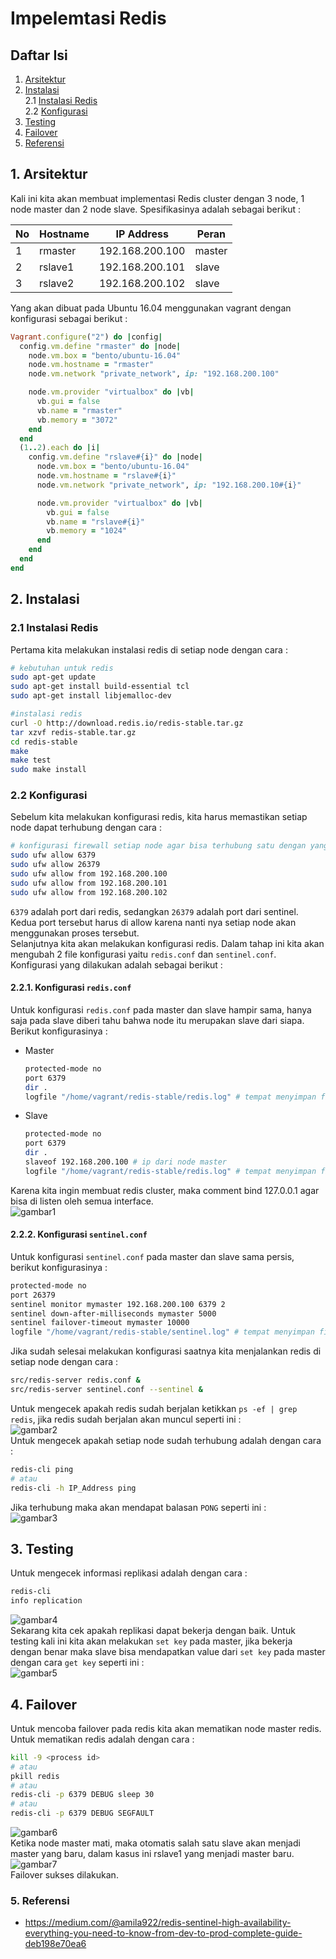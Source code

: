 # Impelemtasi Redis
## Daftar Isi
1. [Arsitektur](#1-arsitektur)   
2. [Instalasi](#2-instalasi)   
   2.1 [Instalasi Redis](#21-instalasi-redis)   
   2.2 [Konfigurasi](#22-konfigurasi)   
3. [Testing](#3-testing)   
4. [Failover](#4-failover)   
5. [Referensi](#5-referensi)   
## 1. Arsitektur
Kali ini kita akan membuat implementasi Redis cluster dengan 3 node, 1 node master dan 2 node slave. Spesifikasinya adalah sebagai berikut :   

| No | Hostname | IP Address | Peran |
| --- | --- | --- | --- |
| 1 | rmaster | 192.168.200.100 | master |
| 2 | rslave1 | 192.168.200.101 | slave |
| 3 | rslave2 | 192.168.200.102 | slave |   

Yang akan dibuat pada Ubuntu 16.04 menggunakan vagrant dengan konfigurasi sebagai berikut :
```ruby
Vagrant.configure("2") do |config|
  config.vm.define "rmaster" do |node|
    node.vm.box = "bento/ubuntu-16.04"
    node.vm.hostname = "rmaster"
    node.vm.network "private_network", ip: "192.168.200.100"

    node.vm.provider "virtualbox" do |vb|
      vb.gui = false
      vb.name = "rmaster"
      vb.memory = "3072"
    end
  end
  (1..2).each do |i|
    config.vm.define "rslave#{i}" do |node|
      node.vm.box = "bento/ubuntu-16.04"
      node.vm.hostname = "rslave#{i}"
      node.vm.network "private_network", ip: "192.168.200.10#{i}"

      node.vm.provider "virtualbox" do |vb|
        vb.gui = false
        vb.name = "rslave#{i}"
        vb.memory = "1024"
      end
    end
  end
end
```

## 2. Instalasi
### 2.1 Instalasi Redis
Pertama kita melakukan instalasi redis di setiap node dengan cara :
```sh
# kebutuhan untuk redis
sudo apt-get update
sudo apt-get install build-essential tcl
sudo apt-get install libjemalloc-dev

#instalasi redis
curl -O http://download.redis.io/redis-stable.tar.gz
tar xzvf redis-stable.tar.gz
cd redis-stable
make
make test
sudo make install
```
### 2.2 Konfigurasi
Sebelum kita melakukan konfigurasi redis, kita harus memastikan setiap node dapat terhubung dengan cara :
```sh
# konfigurasi firewall setiap node agar bisa terhubung satu dengan yang lain
sudo ufw allow 6379
sudo ufw allow 26379
sudo ufw allow from 192.168.200.100
sudo ufw allow from 192.168.200.101
sudo ufw allow from 192.168.200.102
```
`6379` adalah port dari redis, sedangkan `26379` adalah port dari sentinel. Kedua port tersebut harus di allow karena nanti nya setiap node akan menggunakan proses tersebut.   
Selanjutnya kita akan melakukan konfigurasi redis. Dalam tahap ini kita akan mengubah 2 file konfigurasi yaitu `redis.conf` dan `sentinel.conf`. Konfigurasi yang dilakukan adalah sebagai berikut :
#### 2.2.1. Konfigurasi `redis.conf`
Untuk konfigurasi `redis.conf` pada master dan slave hampir sama, hanya saja pada slave diberi tahu bahwa node itu merupakan slave dari siapa. Berikut konfigurasinya :
- Master
  ```sh
  protected-mode no
  port 6379
  dir .
  logfile "/home/vagrant/redis-stable/redis.log" # tempat menyimpan file log
  ```
- Slave
  ```sh
  protected-mode no
  port 6379
  dir .
  slaveof 192.168.200.100 # ip dari node master
  logfile "/home/vagrant/redis-stable/redis.log" # tempat menyimpan file log
  ```
Karena kita ingin membuat redis cluster, maka comment bind 127.0.0.1 agar bisa di listen oleh semua interface.   
![gambar1](https://github.com/tamtama17/Impelemtasi-Redis/blob/master/gambar/gambar1.png)   
#### 2.2.2. Konfigurasi `sentinel.conf`
Untuk konfigurasi `sentinel.conf` pada master dan slave sama persis, berikut konfigurasinya :
  ```sh
  protected-mode no
  port 26379
  sentinel monitor mymaster 192.168.200.100 6379 2
  sentinel down-after-milliseconds mymaster 5000
  sentinel failover-timeout mymaster 10000
  logfile "/home/vagrant/redis-stable/sentinel.log" # tempat menyimpan file log
  ```
Jika sudah selesai melakukan konfigurasi saatnya kita menjalankan redis di setiap node dengan cara :
```sh
src/redis-server redis.conf &
src/redis-server sentinel.conf --sentinel &
```
Untuk mengecek apakah redis sudah berjalan ketikkan `ps -ef | grep redis`, jika redis sudah berjalan akan muncul seperti ini :   
![gambar2](https://github.com/tamtama17/Impelemtasi-Redis/blob/master/gambar/gambar2.png)   
Untuk mengecek apakah setiap node sudah terhubung adalah dengan cara :
```sh
redis-cli ping
# atau
redis-cli -h IP_Address ping
```
Jika terhubung maka akan mendapat balasan `PONG` seperti ini :   
![gambar3](https://github.com/tamtama17/Impelemtasi-Redis/blob/master/gambar/gambar3.png)   
## 3. Testing
Untuk mengecek informasi replikasi adalah dengan cara :
```sh
redis-cli
info replication
```   
![gambar4](https://github.com/tamtama17/Impelemtasi-Redis/blob/master/gambar/gambar4.png)   
Sekarang kita cek apakah replikasi dapat bekerja dengan baik. Untuk testing kali ini kita akan melakukan `set key` pada master, jika bekerja dengan benar maka slave bisa mendapatkan value dari `set key` pada master dengan cara `get key` seperti ini :   
![gambar5](https://github.com/tamtama17/Impelemtasi-Redis/blob/master/gambar/gambar5.png)   
## 4. Failover
Untuk mencoba failover pada redis kita akan mematikan node master redis. Untuk mematikan redis adalah dengan cara :
```sh
kill -9 <process id>
# atau
pkill redis
# atau
redis-cli -p 6379 DEBUG sleep 30
# atau
redis-cli -p 6379 DEBUG SEGFAULT
```   
![gambar6](https://github.com/tamtama17/Impelemtasi-Redis/blob/master/gambar/gambar6.png)   
Ketika node master mati, maka otomatis salah satu slave akan menjadi master yang baru, dalam kasus ini rslave1 yang menjadi master baru.   
![gambar7](https://github.com/tamtama17/Impelemtasi-Redis/blob/master/gambar/gambar7.png)   
Failover sukses dilakukan.
### 5. Referensi
- https://medium.com/@amila922/redis-sentinel-high-availability-everything-you-need-to-know-from-dev-to-prod-complete-guide-deb198e70ea6